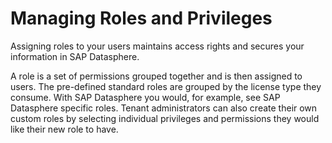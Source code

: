 <!-- loio3740dacbc2794f33bb5d8d42216cc3bc -->

# Managing Roles and Privileges

Assigning roles to your users maintains access rights and secures your information in SAP Datasphere.

A role is a set of permissions grouped together and is then assigned to users. The pre-defined standard roles are grouped by the license type they consume. With SAP Datasphere you would, for example, see SAP Datasphere specific roles. Tenant administrators can also create their own custom roles by selecting individual privileges and permissions they would like their new role to have.

